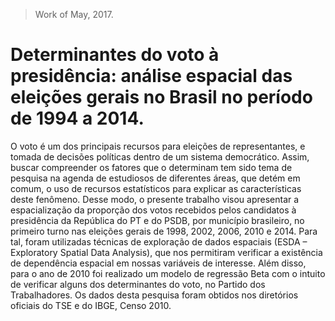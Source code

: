 > Work of May, 2017.

# Determinantes do voto à presidência: análise espacial das eleições gerais no Brasil no período de 1994 a 2014.

O voto é um dos principais recursos para eleições de representantes, e tomada de decisões políticas dentro de um sistema democrático. Assim, buscar compreender os fatores que o determinam tem sido tema de pesquisa na agenda de estudiosos de diferentes áreas, que detém em comum, o uso de recursos estatísticos para explicar as características deste fenômeno. Desse modo, o presente trabalho visou apresentar a espacialização da proporção dos votos recebidos pelos candidatos à presidência da República do PT e do PSDB, por município brasileiro, no primeiro turno nas eleições gerais de 1998, 2002, 2006, 2010 e 2014. Para tal, foram utilizadas técnicas de exploração de dados espaciais (ESDA – Exploratory Spatial Data Analysis), que nos permitiram verificar a existência de dependência espacial em nossas variáveis de interesse. Além disso, para o ano de 2010 foi realizado um modelo de regressão Beta com o intuito de verificar alguns dos determinantes do voto, no Partido dos Trabalhadores. Os dados desta pesquisa foram obtidos nos diretórios oficiais do TSE e do IBGE, Censo 2010. 
